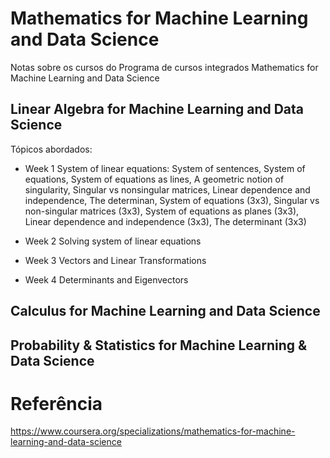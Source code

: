 # Mathematics for Machine Learning and Data Science

Notas sobre os cursos do Programa de cursos integrados Mathematics for Machine Learning and Data Science

## Linear Algebra for Machine Learning and Data Science
Tópicos abordados:
- Week 1 System of linear equations: System of sentences, System of equations, System of equations as lines, A geometric notion of singularity, Singular vs nonsingular matrices, Linear dependence and independence, The determinan, System of equations (3x3), Singular vs non-singular matrices (3x3), System of equations as planes (3x3), Linear dependence and independence (3x3), The determinant (3x3)

- Week 2 Solving system of linear equations
- Week 3 Vectors and Linear Transformations
- Week 4 Determinants and Eigenvectors


## Calculus for Machine Learning and Data Science


## Probability & Statistics for Machine Learning & Data Science


# Referência
https://www.coursera.org/specializations/mathematics-for-machine-learning-and-data-science
